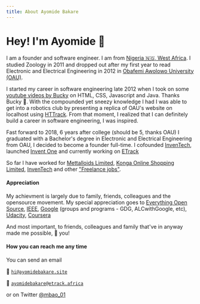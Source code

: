 ```yaml
---
title: About Ayomide Bakare
---
```


# Hey! I'm Ayomide 👋

I am a founder and software engineer. I am from [Nigeria 🇳🇬, West Africa](https://en.wikipedia.org/wiki/Nigeria). I studied Zoology in 2011 and dropped out after my first year to read Electronic and Electrical Engineering in 2012 in [Obafemi Awolowo University (OAU)](https://oauife.edu.ng/).

I started my career in software engineering late 2012 when I took on some [youtube videos by Bucky](https://www.youtube.com/user/thenewboston) on HTML, CSS, Javascript and Java. Thanks Bucky 🙏. With the compounded yet sneezy knowledge I had I was able to get into a robotics club by presenting a replica of OAU's website on localhost using [HTTrack](https://www.httrack.com/). From that moment, I realized that I can definitely build a career in software engineering, I was inspired.

Fast forward to 2018, 6 years after college (should be 5, thanks OAU) I graduated with a Bachelor's degree in Electronic and Electrical Engineering from OAU, I decided to become a founder full-time. I cofounded [InvenTech](https://inventech.ng), launched [Invent One](https://inventone.ng) and currently working on [ETrack](https://etrack.africa)

So far I have worked for [Mettalloids Limited](https://mettalloids.com), [Konga Online Shopping Limited](https://konga.com), [InvenTech](https://inventech.ng) and other ["Freelance jobs"](_ 'Non existing').

#### Appreciation

My achievment is largely due to family, friends, colleagues and the opensource movement.
My special appreciation goes to [Everything Open Source](https://opencollective.com/), [IEEE](https://ieee.org), [Google](https://google.com) (groups and programs - GDG, ALCwithGoogle, etc), [Udacity](https://udacity.com), [Coursera](https://coursera.org)

And most important, to friends, colleagues and family that've in anyway made me possible, 💓 you!

#### How you can reach me any time

You can send an email

📨 [`hi@ayomidebakare.site`](mailto:hi@ayomidebakare.site)

📨 [`ayomidebakare@etrack.africa`](mailto:ayomidebakare@etrack.africa)

or on Twitter [@mbao_01](https://twitter.com/mbao_01 '@mbao_01')
